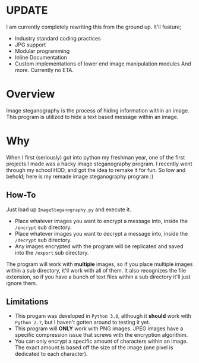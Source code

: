 # UPDATE
I am currently completely rewriting this from the ground up. It'll feature;
- Industry standard coding practices
- JPG support
- Modular programming
- Inline Documentation
- Custom implementations of lower end image manipulation modules
And more. Currently no ETA.

# Overview

Image steganography is the process of hiding information within an image. This program is utilized to hide a text based message within an image. 

# Why

When I first (seriously) got into python my freshman year, one of the first projects I made was a hacky image steganography program. I recently went through my school HDD, and got the idea to remake it for fun. So low and behold; here is my remade image steganography program :)

## How-To

Just load up `ImageSteganography.py` and execute it.
- Place whatever images you want to encrypt a message into, inside the `/encrypt` sub directory.
- Place whatever images you want to decrypt a message into, inside the `/decrypt` sub directory.
- Any images encrypted with the program will be replicated and saved into the `/export` sub directory.

The program will work with **multiple** images, so if you place multiple images within a sub directory, it'll work with all of them. It also recognizes the file extension, so if you have a bunch of text files within a sub directory it'll just ignore them.

## Limitations
- This progam was developed in `Python 3.0`, although it **should** work with `Python 2.7`, but I haven't gotten around to testing it yet.
- This program will **ONLY** work with PNG images. JPEG images have a specific compression issue that screws with the encryption algorithim.
- You can only encrypt a specific amount of characters within an image. The exact amount is based off the size of the image (one pixel is dedicated to each character).
